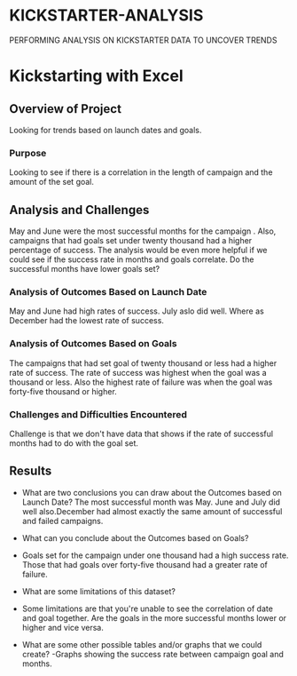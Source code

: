 # KICKSTARTER-ANALYSIS
PERFORMING ANALYSIS ON KICKSTARTER DATA TO UNCOVER TRENDS
# Kickstarting with Excel

## Overview of Project
Looking for trends based on launch dates and goals.
### Purpose
Looking to see if there is a correlation in the length of campaign and the amount of the set goal.
## Analysis and Challenges
May and June were the most successful months for the campaign . Also, campaigns that had goals set under twenty thousand  had a higher percentage of success. The analysis would be even more helpful if we  could see if the success rate in months and goals correlate. Do the successful months have lower goals set?

### Analysis of Outcomes Based on Launch Date
May and June had high rates of success. July aslo did well. Where as December had the lowest rate of success.

### Analysis of Outcomes Based on Goals
 The campaigns that had set goal of twenty thousand or less had a higher rate of success. The rate of success was highest when the goal was a thousand or less. Also the highest rate of failure was when the goal was  forty-five thousand or higher. 
### Challenges and Difficulties Encountered
Challenge is that we don't have data that shows if the rate of successful months had to do with the goal set.
## Results

- What are two conclusions you can draw about the Outcomes based on Launch Date?
The most successful month was May. June and July did well also.December had almost exactly the same amount of successful and failed campaigns.
- What can you conclude about the Outcomes based on Goals?
- Goals set for the campaign under one thousand had a high success rate. Those that had goals over forty-five thousand had a greater rate of failure. 

- What are some limitations of this dataset?
- Some limitations are that you're unable to see the correlation of date and goal together. Are the goals in the more successful  months lower or higher and vice versa.



- What are some other possible tables and/or graphs that we could create?
-Graphs showing the success rate between campaign goal and months.
